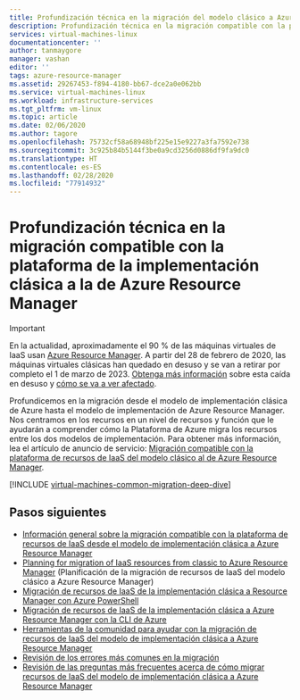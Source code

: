 ```yaml
---
title: Profundización técnica en la migración del modelo clásico a Azure Resource Manager
description: Profundización técnica en la migración compatible con la plataforma del modelo de implementación clásico a Azure Resource Manager
services: virtual-machines-linux
documentationcenter: ''
author: tanmaygore
manager: vashan
editor: ''
tags: azure-resource-manager
ms.assetid: 29267453-f894-4180-bb67-dce2a0e062bb
ms.service: virtual-machines-linux
ms.workload: infrastructure-services
ms.tgt_pltfrm: vm-linux
ms.topic: article
ms.date: 02/06/2020
ms.author: tagore
ms.openlocfilehash: 75732cf58a68948bf225e15e9227a3fa7592e738
ms.sourcegitcommit: 3c925b84b5144f3be0a9cd3256d0886df9fa9dc0
ms.translationtype: HT
ms.contentlocale: es-ES
ms.lasthandoff: 02/28/2020
ms.locfileid: "77914932"
---
```

# <a name="technical-deep-dive-on-platform-supported-migration-from-classic-to-azure-resource-manager"></a>Profundización técnica en la migración compatible con la plataforma de la implementación clásica a la de Azure Resource Manager

> [!IMPORTANT]
> En la actualidad, aproximadamente el 90 % de las máquinas virtuales de IaaS usan [Azure Resource Manager](https://azure.microsoft.com/features/resource-manager/). A partir del 28 de febrero de 2020, las máquinas virtuales clásicas han quedado en desuso y se van a retirar por completo el 1 de marzo de 2023. [Obtenga más información]( https://aka.ms/classicvmretirement) sobre esta caída en desuso y [cómo se va a ver afectado](https://docs.microsoft.com/azure/virtual-machines/classic-vm-deprecation#how-does-this-affect-me).

Profundicemos en la migración desde el modelo de implementación clásica de Azure hasta el modelo de implementación de Azure Resource Manager. Nos centramos en los recursos en un nivel de recursos y función que le ayudarán a comprender cómo la Plataforma de Azure migra los recursos entre los dos modelos de implementación. Para obtener más información, lea el artículo de anuncio de servicio: [Migración compatible con la plataforma de recursos de IaaS del modelo clásico al de Azure Resource Manager](migration-classic-resource-manager-overview.md?toc=%2fazure%2fvirtual-machines%2flinux%2ftoc.json).

[!INCLUDE [virtual-machines-common-migration-deep-dive](../../../includes/virtual-machines-common-classic-resource-manager-migration-deep-dive.md)]

## <a name="next-steps"></a>Pasos siguientes

* [Información general sobre la migración compatible con la plataforma de recursos de IaaS desde el modelo de implementación clásica a Azure Resource Manager](migration-classic-resource-manager-overview.md?toc=%2fazure%2fvirtual-machines%2flinux%2ftoc.json)
* [Planning for migration of IaaS resources from classic to Azure Resource Manager](migration-classic-resource-manager-plan.md?toc=%2fazure%2fvirtual-machines%2flinux%2ftoc.json) (Planificación de la migración de recursos de IaaS del modelo clásico a Azure Resource Manager)
* [Migración de recursos de IaaS de la implementación clásica a Resource Manager con Azure PowerShell](../windows/migration-classic-resource-manager-ps.md?toc=%2fazure%2fvirtual-machines%2fwindows%2ftoc.json)
* [Migración de recursos de IaaS de la implementación clásica a Azure Resource Manager con la CLI de Azure](migration-classic-resource-manager-cli.md?toc=%2fazure%2fvirtual-machines%2flinux%2ftoc.json)
* [Herramientas de la comunidad para ayudar con la migración de recursos de IaaS del modelo de implementación clásica a Azure Resource Manager](../windows/migration-classic-resource-manager-community-tools.md?toc=%2fazure%2fvirtual-machines%2fwindows%2ftoc.json)
* [Revisión de los errores más comunes en la migración](migration-classic-resource-manager-errors.md?toc=%2fazure%2fvirtual-machines%2flinux%2ftoc.json)
* [Revisión de las preguntas más frecuentes acerca de cómo migrar recursos de IaaS del modelo de implementación clásica a Azure Resource Manager](migration-classic-resource-manager-faq.md?toc=%2fazure%2fvirtual-machines%2flinux%2ftoc.json)

